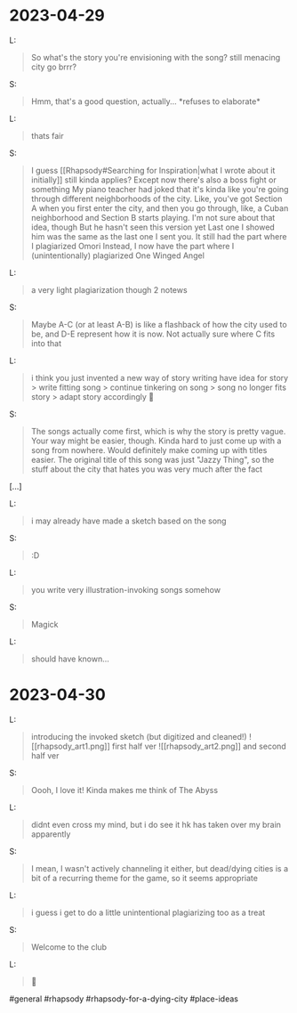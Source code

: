 # 2023-04-29

L:
>So what's the story you're envisioning with the song?
>still menacing city go brrr?

S:
>Hmm, that's a good question, actually...
>\*refuses to elaborate\*

L:
>thats fair

S:
>I guess [[Rhapsody#Searching for Inspiration|what I wrote about it initially]] still kinda applies? Except now there's also a boss fight or something
>My piano teacher had joked that it's kinda like you're going through different neighborhoods of the city. Like, you've got Section A when you first enter the city, and then you go through, like, a Cuban neighborhood and Section B starts playing. I'm not sure about that idea, though
>But he hasn't seen this version yet
>Last one I showed him was the same as the last one I sent you. It still had the part where I plagiarized Omori
>Instead, I now have the part where I (unintentionally) plagiarized One Winged Angel

L:
>a very light plagiarization though
>2 notews

S:
>Maybe A-C (or at least A-B) is like a flashback of how the city used to be, and D-E represent how it is now. Not actually sure where C fits into that

L:
>i think you just invented a new way of story writing
>have idea for story \> write fitting song \> continue tinkering on song \> song no longer fits story \> adapt story accordingly
>🧠

S:
>The songs actually come first, which is why the story is pretty vague. Your way might be easier, though. Kinda hard to just come up with a song from nowhere. Would definitely make coming up with titles easier. The original title of this song was just "Jazzy Thing", so the stuff about the city that hates you was very much after the fact

\[...\]

L:
>i may already have made a sketch based on the song

S:
>:D

L:
>you write very illustration-invoking songs somehow

S:
>Magick

L:
>should have known...

# 2023-04-30

L:
>introducing the invoked sketch (but digitized and cleaned!)
>![[rhapsody_art1.png]]
>first half ver
>![[rhapsody_art2.png]]
>and second half ver

S:
>Oooh, I love it! Kinda makes me think of The Abyss

L:
>didnt even cross my mind, but i do see it
>hk has taken over my brain
>apparently

S:
>I mean, I wasn't actively channeling it either, but dead/dying cities is a bit of a recurring theme for the game, so it seems appropriate

L:
>i guess i get to do a little unintentional plagiarizing too
>as a treat

S:
>Welcome to the club

L:
>🥳

#general #rhapsody #rhapsody-for-a-dying-city #place-ideas
